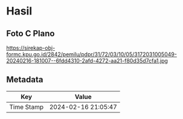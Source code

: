 # Hasil

## Foto C Plano

https://sirekap-obj-formc.kpu.go.id/2842/pemilu/pdpr/31/72/03/10/05/3172031005049-20240216-181007--6fdd4310-2afd-4272-aa21-f80d35d7cfa1.jpg


## Metadata

| Key        | Value               |
| ---------- | ------------------- |
| Time Stamp | 2024-02-16 21:05:47 |



